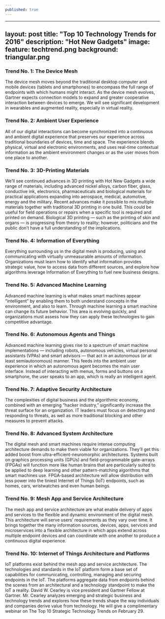 ```yaml
---
published: true
---
```

---
layout: post
title: "Top 10 Technology Trends for 2016"
description: "Hot New Gadgets"
image:
  feature: techtrend.png
  background: triangular.png
---

### Trend No. 1: The Device Mesh

The device mesh moves beyond the traditional desktop computer and mobile devices (tablets and smartphones) to encompass the full range of endpoints with which humans might interact. As the device mesh evolves, Gartner expects connection models to expand and greater cooperative interaction between devices to emerge. We will see significant development in wearables and augmented reality, especially in virtual reality.


### Trend No. 2: Ambient User Experience

All of our digital interactions can become synchronized into a continuous and ambient digital experience that preserves our experience across traditional boundaries of devices, time and space. The experience blends physical, virtual and electronic environments, and uses real-time contextual information as the ambient environment changes or as the user moves from one place to another.



### Trend No. 3: 3D-Printing Materials

We’ll see continued advances in 3D printing with Hot New Gadgets a wide range of materials, including advanced nickel alloys, carbon fiber, glass, conductive ink, electronics, pharmaceuticals and biological materials for practical applications expanding into aerospace, medical, automotive, energy and the military. Recent advances make it possible to mix multiple materials together with traditional 3D printing in one build. This could be useful for field operations or repairs when a specific tool is required and printed on demand. Biological 3D printing — such as the printing of skin and organs — is progressing from theory to reality; however, politicians and the public don’t have a full understanding of the implications.



### Trend No. 4: Information of Everything

Everything surrounding us in the digital mesh is producing, using and communicating with virtually unmeasurable amounts of information. Organizations must learn how to identify what information provides strategic value, how to access data from different sources, and explore how algorithms leverage Information of Everything to fuel new business designs.



### Trend No. 5: Advanced Machine Learning

Advanced machine learning is what makes smart machines appear “intelligent” by enabling them to both understand concepts in the environment, and also to learn. Through machine learning a smart machine can change its future behavior. This area is evolving quickly, and organizations must assess how they can apply these technologies to gain competitive advantage.



### Trend No. 6: Autonomous Agents and Things

Advanced machine learning gives rise to a spectrum of smart machine implementations — including robots, autonomous vehicles, virtual personal assistants (VPAs) and smart advisors — that act in an autonomous (or at least semiautonomous) manner. This feeds into the ambient user experience in which an autonomous agent becomes the main user interface. Instead of interacting with menus, forms and buttons on a smartphone, the user speaks to an app, which is really an intelligent agent.



### Trend No. 7: Adaptive Security Architecture

The complexities of digital business and the algorithmic economy, combined with an emerging “hacker industry,” significantly increase the threat surface for an organization. IT leaders must focus on detecting and responding to threats, as well as more traditional blocking and other measures to prevent attacks.



### Trend No. 8: Advanced System Architecture

The digital mesh and smart machines require intense computing architecture demands to make them viable for organizations. They’ll get this added boost from ultra-efficient-neuromorphic architectures. Systems built on graphics processing units (GPUs) and field-programmable gate-arrays (FPGAs) will function more like human brains that are particularly suited to be applied to deep learning and other pattern-matching algorithms that smart machines use. FPGA-based architecture will allow distribution with less power into the tiniest Internet of Things (IoT) endpoints, such as homes, cars, wristwatches and even human beings.



### Trend No. 9: Mesh App and Service Architecture

The mesh app and service architecture are what enable delivery of apps and services to the flexible and dynamic environment of the digital mesh. This architecture will serve users’ requirements as they vary over time. It brings together the many information sources, devices, apps, services and microservices into a flexible architecture in which apps extend across multiple endpoint devices and can coordinate with one another to produce a continuous digital experience.



### Trend No. 10: Internet of Things Architecture and Platforms

IoT platforms exist behind the mesh app and service architecture. The technologies and standards in the IoT platform form a base set of capabilities for communicating, controlling, managing and securing endpoints in the IoT. The platforms aggregate data from endpoints behind the scenes from an architectural and a technology standpoint to make the IoT a reality. David W. Cearley is vice president and Gartner Fellow at Gartner. Mr. Cearley analyzes emerging and strategic business and technology trends and explores how these trends shape the way individuals and companies derive value from technology. He will give a complimentary webinar on The Top 10 Strategic Technology Trends on February 29.
